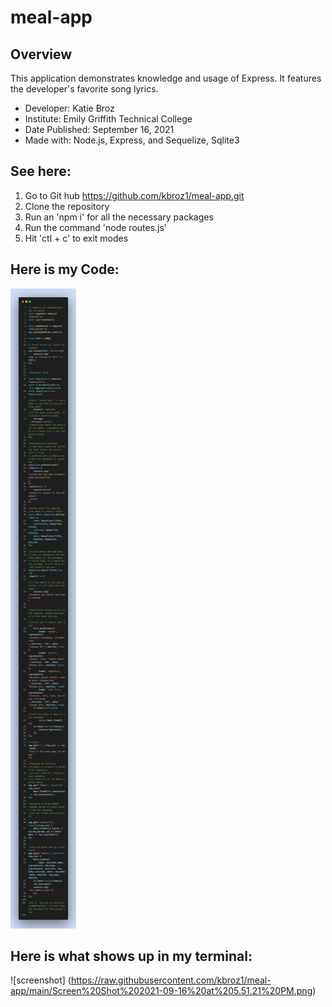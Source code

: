 # meal-app


## Overview
This application demonstrates knowledge and usage of Express. It features the developer's favorite song lyrics.

* Developer: Katie Broz
* Institute: Emily Griffith Technical College
* Date Published: September 16, 2021
* Made with: Node.js, Express, and Sequelize, Sqlite3

## See here:
1. Go to Git hub https://github.com/kbroz1/meal-app.git
2. Clone the repository
3. Run an 'npm i' for all the necessary packages
4. Run the command 'node routes.js'
5. Hit 'ctl + c' to exit modes

## Here is my Code:
![Here is my code](https://raw.githubusercontent.com/kbroz1/meal-app/main/meal-app-snapshot.png)


## Here is what shows up in my terminal:

![screenshot] (https://raw.githubusercontent.com/kbroz1/meal-app/main/Screen%20Shot%202021-09-16%20at%205.51.21%20PM.png)